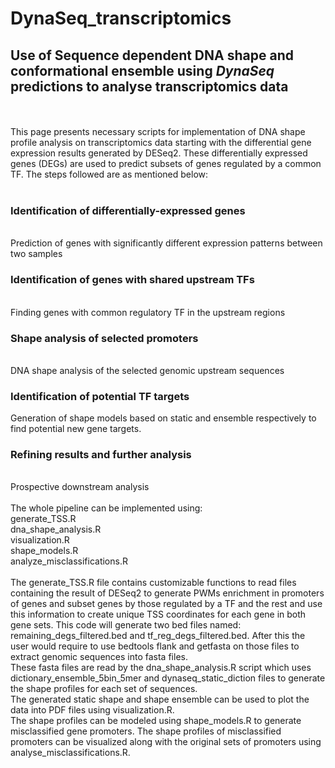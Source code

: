 # DynaSeq_transcriptomics

## Use of Sequence dependent DNA shape and conformational ensemble using <i> DynaSeq </i> predictions to analyse transcriptomics data <br>
 <br>
 <br>
This page presents necessary scripts for implementation of DNA shape profile analysis on transcriptomics data starting with the differential gene expression results generated by DESeq2. These differentially expressed genes (DEGs) are used to predict subsets of genes regulated by a common TF. The steps followed are as mentioned below: <br>
 <br>
<h3> Identification of differentially-expressed genes </h3><br>
	Prediction of genes with significantly different expression patterns between two samples <br>
<h3> Identification of genes with shared upstream TFs </h3> <br>
	Finding genes with common regulatory TF in the upstream regions <br>
<h3> Shape analysis of selected promoters </h3> <br>
	DNA shape analysis of the selected genomic upstream sequences <br>
<h3> Identification of potential TF targets </h3>
	Generation of shape models based on static and ensemble respectively to find potential new gene targets. <br>
<h3> Refining results and further analysis </h3>  <br>
	Prospective downstream analysis <br>
 <br>
The whole pipeline can be implemented using: <br>
	generate_TSS.R <br>
	dna_shape_analysis.R <br>
	visualization.R <br>
 	shape_models.R <br>
	analyze_misclassifications.R <br>

 <br>
The generate_TSS.R file  contains customizable functions to  read files containing the result of DESeq2  to generate PWMs enrichment in promoters of genes and subset genes by those regulated by a TF and the rest and use this information to create unique TSS coordinates for each gene in both gene sets. This code will generate two bed files named: remaining_degs_filtered.bed and tf_reg_degs_filtered.bed. After this the user would require to use bedtools flank and getfasta on those files to extract genomic sequences into fasta files. <br>
These fasta files are read by the dna_shape_analysis.R script which uses dictionary_ensemble_5bin_5mer and dynaseq_static_diction files to generate the shape profiles for each set of sequences. <br>
The generated static shape and shape ensemble can be used to plot the data into PDF files using visualization.R. <br>
The shape profiles can be modeled using shape_models.R to generate misclassified gene promoters. The shape profiles of misclassified promoters  can be visualized along with the original sets of promoters using analyse_misclassifications.R. <br> 
<br>

